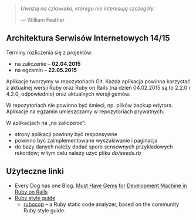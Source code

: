 > *Uważaj na człowieka, którego nie interesują szczegóły.*
>
> — William Feather


## Architektura Serwisów Internetowych 14/15

Terminy rozliczenia się z projektów:

* na zaliczenie – **02.04.2015**
* na egzamin    – **22.05.2015**

Aplikacje tworzymy w repozytoriach Git.
Każda aplikacja powinna korzystać z aktualnej wersji Ruby
oraz Ruby on Rails (na dzień 04.02.2015 są to 2.2.0 i 4.2.0, odpowiednio)
oraz aktualnych wersji gemów.

W repozytoriach nie powinno być śmieci, np. plików backup edytora.
Aplikacje na egzamin umieszczamy w repozytoriach prywatnych.

W aplikacjach na „na zaliczenie”:

* strony aplikacji powinny być responsywne
* powinno być zaimplementowane wyszukiwanie i paginacja
* do bazy danych należy dodać sporo sensownych przykładowych rekordów;
  w tym celu należy użyć pliku *db/seeds.rb*


## Użyteczne linki

* Every Dog has one Blog.
  [Must Have Gems for Development Machine in Ruby on Rails](http://www.codebeerstartups.com/2013/04/must-have-gems-for-development-machine-in-ruby-on-rails)
* [Ruby style guide](https://github.com/bbatsov/ruby-style-guide)
  - [rubocop](https://github.com/bbatsov/rubocop) – a Ruby static code analyzer,
    based on the community Ruby style guide.
